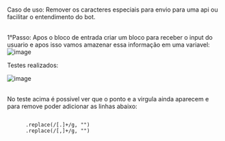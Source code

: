 <br>Caso de uso: Remover os caracteres especiais para envio para uma api ou facilitar o entendimento do bot.<br>


<br>1°Passo: Apos o bloco de entrada criar um bloco para receber o input do usuario e apos isso vamos amazenar essa informação em uma variavel:<br>
![image](https://user-images.githubusercontent.com/18338341/151677251-2f94d13a-b76a-40b3-b24f-027e9f9f63ce.png)


Testes realizados:

![image](https://user-images.githubusercontent.com/18338341/151677117-eec71181-793a-442e-a470-152bc18b721b.png)

<br>No teste acima é possivel ver que o ponto e a virgula ainda aparecem e para remove poder adicionar as linhas abaixo:<br>

<code>
      .replace(/[.]+/g, "")  
      .replace(/[,]+/g, "") 
  <code>
   
              
           
